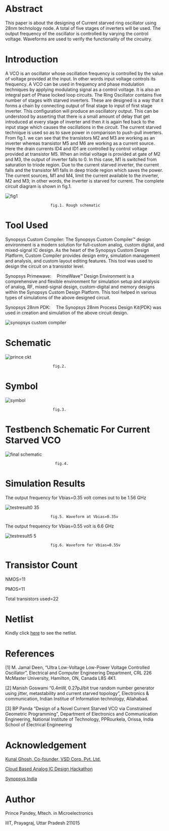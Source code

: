 # Abstract
This paper is about the designing of Current starved
ring oscillator using 28nm technology node. A total
of five stages of inverters will be used. The output
frequency of the oscillator is controlled by varying 
the control voltage. Waveforms are used to verify the
functionality of the circuitry.  
# Introduction
A VCO is an oscillator whose oscillation frequency is controlled by the value of
voltage provided at the input. In other words input voltage controls its frequency.
A VCO can be used in frequency and phase modulation techniques by applying 
modulating signal as a control voltage. It is also an integral part of Phase locked loop circuits.
The Ring Oscillator contains five number of stages with starved inverters. These are designed 
is a way that it forms a chain by connecting output of final stage to input of first stage
inverter. This configuration will produce an oscillatory output. This can be understood by
asserting that there is a small amount of delay that get introduced at every stage of inverter and then 
it is again fed back to the input stage which causes the oscillations in the circuit. 
The current starved technique is used so as to save power in comparison to push-pull inverters. 
From fig.1. we can see that the transistors M2 and M3 are working as an inverter whereas
transistor M5 and M6 are working as a current source. Here the drain currents ID4 and ID1
are controlled by control voltage provided at transistor M5. When an initial voltage is provided
at gate of M2 and M3, the output of inverter falls to 0. In this case, M1 is switched from saturation to triode region. 
Due to the current starved inverter, the current falls and the transistor M1 falls in deep triode
region which saves the power. The current sources, M1 and M4, limit the current available to the 
inverter, M2 and M3; in other words, the inverter is starved for current. The complete
circuit diagram is shown in fig.1.

![fig1](https://user-images.githubusercontent.com/100519853/155892918-1e1bef03-78da-48f3-a748-6b64f268d602.png)

                        fig.1. Rough schematic

# Tool Used

Synopsys Custom Compiler: The Synopsys Custom Compiler™ design environment is a modern solution for full-custom analog, custom digital,
and mixed-signal IC design. As the heart of the Synopsys Custom Design Platform, Custom Compiler provides design entry, simulation 
management and analysis, and custom layout editing features. This tool was used to design the circuit on a transistor level.

Synopsys Primewave:  PrimeWave™ Design Environment is a comprehensive and flexible environment for simulation setup and analysis 
of analog, RF, mixed-signal design, custom-digital and memory designs within the Synopsys Custom Design Platform. This tool helped 
in various types of simulations of the above designed circuit.

Synopsys 28nm PDK:  The Synopsys 28nm Process Design Kit(PDK) was used in creation and simulation of the above circuit design.

![synopsys custom compiler](https://user-images.githubusercontent.com/100519853/155896504-ae7e81cc-163a-4606-8e27-47390fa7ffea.png)

# Schematic

![prince ckt](https://user-images.githubusercontent.com/100519853/155893395-4648cef5-a232-4244-9c56-498d54a17099.png)

                         fig.2.
             
 # Symbol
 
![symbol](https://user-images.githubusercontent.com/100519853/155893408-9f0e9519-add0-44e4-bbc4-7cb3c29b9382.png)

                         fig.3. 
                        
# Testbench Schematic For Current Starved VCO

![final schematic](https://user-images.githubusercontent.com/100519853/155893415-7331cede-31b6-4390-a71b-30bb12e92a00.png)

                          fig.4.
                          
 # Simulation Results 
 
 The output frequency for Vbias=0.35 volt comes out to be 1.56 GHz
 
![testresult0 35](https://user-images.githubusercontent.com/100519853/155895074-7cd0eb09-2748-4ac3-8c4a-7fa35de8908e.png)

                        fig.5. Waveform at Vbias=0.35v

The output frequency for Vbias=0.55 volt is 6.6 GHz

![testresult5 5](https://user-images.githubusercontent.com/100519853/155895078-f6b47d14-dfaa-4c6d-bef8-02191fe4da50.png)

                        fig.6. Waveform for Vbias=0.55v
                        
# Transistor Count

 NMOS=11
 
 PMOS=11
 
 Total transistors used=22
 
 # Netlist 
 
Kindly click [here](https://github.com/princepandey08/Current_Starved_VCO/blob/main/netist.txt) to see the netlist.

# References

[1] M. Jamal Deen, “Ultra Low-Voltage Low-Power Voltage Controlled Oscillator”, Electrical and Computer Engineering Department, CRL 226 McMaster University, Hamilton, ON, Canada L8S 4K1.

[2] Manish Goswami “0.4mW, 0.27pJ/bit true random number generator using jitter, metastability and current starved topology”, Electronics & communication, Indian Institue of Information technology, Allahabad.

[3] BP Panda “Design of a Novel Current Starved VCO via Constrained Geometric Programming”, Department of Electronics and Communication Engineering, National Institute of Technology, PPRourkela, Orissa, India School of Electrical Engineering


# Acknowledgement

[Kunal Ghosh, Co-founder, VSD Corp. Pvt. Ltd.](https://in.linkedin.com/in/kunal-ghosh-vlsisystemdesign-com-28084836)

[Cloud Based Analog IC Design Hackathon](https://hackathoniith.in/)

[Synopsys India](https://www.synopsys.com/)

# Author

Prince Pandey, Mtech. in Microelectronics

IIIT, Prayagraj, Uttar Pradesh 211015

